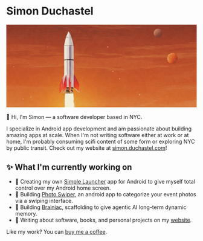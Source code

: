 # Simon Duchastel

![Cover image](/images/cover-image.jpg)

👋 Hi, I'm Simon — a software developer based in NYC. 

I specialize in Android app development and am passionate about building amazing apps at scale. When I'm not writing software either at work or at home, I'm probably consuming scifi content of some form or exploring NYC by public transit. Check out my website at [simon.duchastel.com](https://simon.duchastel.com)!

## ✨ What I'm currently working on
- 🤖 Creating my own [Simple Launcher](https://github.com/simon-duchastel/simple-launcher) app for Android to give myself total control over my Android home screen.
- 📸 Building [Photo Swiper](https://github.com/simon-duchastel/photo-categorizer), an android app to categorize your event photos via a swiping interface.
- 🚀 Building [Brainiac](https://github.com/simon-duchastel/brainiac), scaffolding to give agentic AI long-term dynamic memory.
- 📝 Writing about software, books, and personal projects on my [website](https://simon.duchastel.com).

Like my work? You can [buy me a coffee](https://buymeacoffee.com/simonduchastel).

